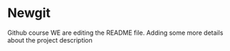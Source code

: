 # Newgit
Github course
WE are editing the README file. Adding some more details about the project description
